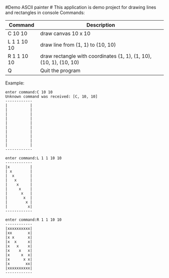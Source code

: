 #Demo ASCII painter #
This application is demo project for drawing lines and rectangles in console
Commands:

Command | Description
------- | ----------
C 10 10 | draw canvas 10 x 10
L 1 1 10 10 | draw line from (1, 1) to (10, 10)
R 1 1 10 10 | draw rectangle with coordinates (1, 1), (1, 10), (10, 1), (10, 10)
Q | Quit the program

Example:
```text
enter command:C 10 10
Unknown command was received: [C, 10, 10]
------------
|          |
|          |
|          |
|          |
|          |
|          |
|          |
|          |
|          |
|          |
------------

enter command:L 1 1 10 10
------------
|x         |
| x        |
|  x       |
|   x      |
|    x     |
|     x    |
|      x   |
|       x  |
|        x |
|         x|
------------

enter command:R 1 1 10 10
------------
|xxxxxxxxxx|
|xx       x|
|x x      x|
|x  x     x|
|x   x    x|
|x    x   x|
|x     x  x|
|x      x x|
|x       xx|
|xxxxxxxxxx|
------------

```
